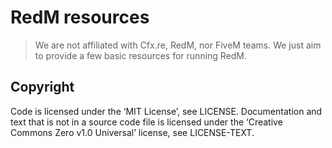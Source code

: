 # RedM resources

> We are not affiliated with Cfx.re, RedM, nor FiveM teams. We just aim to provide a few basic resources for running RedM.

## Copyright

Code is licensed under the ‘MIT License’, see LICENSE. Documentation and text that is not in a source code file is licensed under the ‘Creative Commons Zero v1.0 Universal’ license, see LICENSE-TEXT.